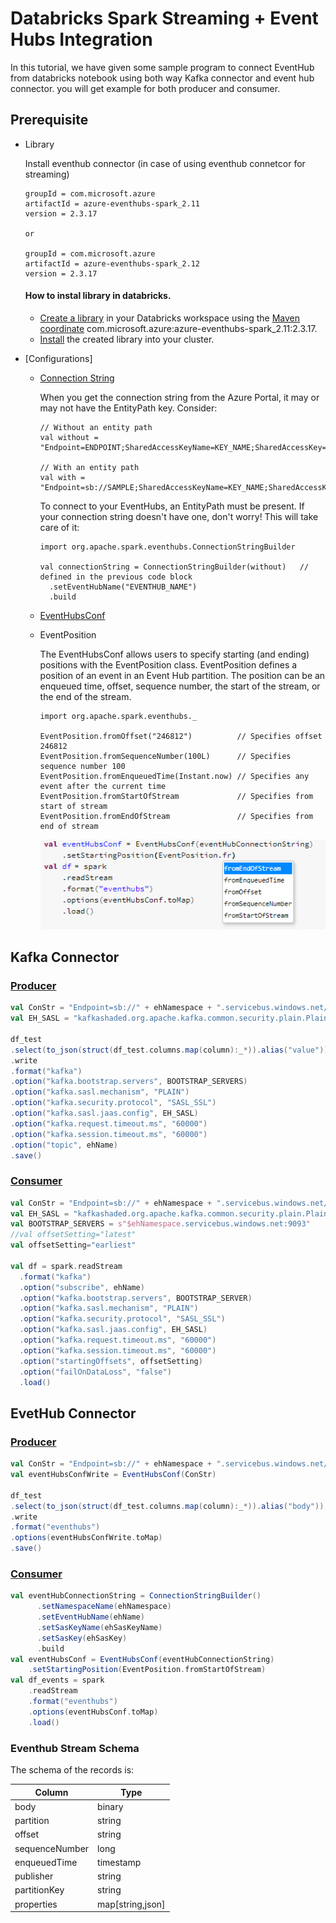 # Databricks Spark Streaming + Event Hubs Integration
In this tutorial, we have given some sample program to connect EventHub from databricks notebook using both way Kafka connector and event hub connector. you will get example for both producer and consumer.


## Prerequisite
* Library

  Install eventhub connector (in case of using eventhub connetcor for streaming)
  ```
  groupId = com.microsoft.azure
  artifactId = azure-eventhubs-spark_2.11
  version = 2.3.17
  
  or
  
  groupId = com.microsoft.azure
  artifactId = azure-eventhubs-spark_2.12
  version = 2.3.17
  ```
  #### How to instal library in databricks.
  * [Create a library](https://docs.databricks.com/libraries/workspace-libraries.html#maven-libraries) in your Databricks workspace using the [Maven coordinate](https://mvnrepository.com/artifact/com.microsoft.azure/azure-eventhubs-spark) com.microsoft.azure:azure-eventhubs-spark_2.11:2.3.17.
  * [Install](https://docs.databricks.com/libraries/cluster-libraries.html#install-libraries) the created library into your cluster.
  
* [Configurations]
  * [Connection String](https://github.com/Azure/azure-event-hubs-spark/blob/master/docs/spark-streaming-eventhubs-integration.md#connection-string)
    
    When you get the connection string from the Azure Portal, it may or may not have the EntityPath key. Consider:

    ``` 
    // Without an entity path
    val without = "Endpoint=ENDPOINT;SharedAccessKeyName=KEY_NAME;SharedAccessKey=KEY"

    // With an entity path 
    val with = "Endpoint=sb://SAMPLE;SharedAccessKeyName=KEY_NAME;SharedAccessKey=KEY;EntityPath=EVENTHUB_NAME" 
    ```
    To connect to your EventHubs, an EntityPath must be present. If your connection string doesn't have one, don't worry! This will take care of it:

    ``` 
    import org.apache.spark.eventhubs.ConnectionStringBuilder

    val connectionString = ConnectionStringBuilder(without)   // defined in the previous code block
      .setEventHubName("EVENTHUB_NAME")
      .build 
      ```
  * [EventHubsConf](https://github.com/Azure/azure-event-hubs-spark/blob/master/docs/spark-streaming-eventhubs-integration.md#eventhubsconf)
  * EventPosition
    
    The EventHubsConf allows users to specify starting (and ending) positions with the EventPosition class. EventPosition defines a position of an event in an Event Hub partition. The position can be an enqueued time, offset, sequence number, the start of the stream, or the end of the stream.
    ```
    import org.apache.spark.eventhubs._

    EventPosition.fromOffset("246812")          // Specifies offset 246812
    EventPosition.fromSequenceNumber(100L)      // Specifies sequence number 100
    EventPosition.fromEnqueuedTime(Instant.now) // Specifies any event after the current time 
    EventPosition.fromStartOfStream             // Specifies from start of stream
    EventPosition.fromEndOfStream               // Specifies from end of stream
    ```
    ![EventPosition](images/EventPosition.png "EventPosition")
  
## Kafka Connector 
### [Producer](eventhub-producer-kafka-connector.scala)

```scala
val ConStr = "Endpoint=sb://" + ehNamespace + ".servicebus.windows.net/"+ehName+";SharedAccessKeyName=" + ehSasKeyName + ";SharedAccessKey=" + ehSasKey+";EntityPath="+ehName
val EH_SASL = "kafkashaded.org.apache.kafka.common.security.plain.PlainLoginModule required username=\"$ConnectionString\" password=\"" + ConStr + "\";"

df_test
.select(to_json(struct(df_test.columns.map(column):_*)).alias("value"))
.write
.format("kafka")
.option("kafka.bootstrap.servers", BOOTSTRAP_SERVERS)
.option("kafka.sasl.mechanism", "PLAIN")
.option("kafka.security.protocol", "SASL_SSL")
.option("kafka.sasl.jaas.config", EH_SASL)
.option("kafka.request.timeout.ms", "60000")
.option("kafka.session.timeout.ms", "60000")
.option("topic", ehName)
.save()
```
### [Consumer](eventhub-consumer-kafka-connector.scala)

```scala
val ConStr = "Endpoint=sb://" + ehNamespace + ".servicebus.windows.net/;SharedAccessKeyName=" + ehSasKeyName + ";SharedAccessKey=" + ehSasKey
val EH_SASL = "kafkashaded.org.apache.kafka.common.security.plain.PlainLoginModule required username=\"$ConnectionString\" password=\"" + ConStr + "\";"
val BOOTSTRAP_SERVERS = s"$ehNamespace.servicebus.windows.net:9093"
//val offsetSetting="latest"
val offsetSetting="earliest"

val df = spark.readStream
  .format("kafka")
  .option("subscribe", ehName)
  .option("kafka.bootstrap.servers", BOOTSTRAP_SERVER)
  .option("kafka.sasl.mechanism", "PLAIN")
  .option("kafka.security.protocol", "SASL_SSL")
  .option("kafka.sasl.jaas.config", EH_SASL)
  .option("kafka.request.timeout.ms", "60000")
  .option("kafka.session.timeout.ms", "60000")
  .option("startingOffsets", offsetSetting)
  .option("failOnDataLoss", "false")
  .load()
```
## EvetHub Connector
### [Producer](eventhub-producer-eventhub-connector.scala)

```scala
val ConStr = "Endpoint=sb://" + ehNamespace + ".servicebus.windows.net/;SharedAccessKeyName=" + ehSasKeyName + ";SharedAccessKey=" + ehSasKey+";EntityPath="+ehName
val eventHubsConfWrite = EventHubsConf(ConStr)

df_test
.select(to_json(struct(df_test.columns.map(column):_*)).alias("body"))
.write
.format("eventhubs")
.options(eventHubsConfWrite.toMap)
.save()
```
### [Consumer](eventhub-consumer-eventhub-connector.scala)

```scala
val eventHubConnectionString = ConnectionStringBuilder()
      .setNamespaceName(ehNamespace)
      .setEventHubName(ehName)
      .setSasKeyName(ehSasKeyName)
      .setSasKey(ehSasKey)
      .build  
val eventHubsConf = EventHubsConf(eventHubConnectionString)
    .setStartingPosition(EventPosition.fromStartOfStream) 
val df_events = spark
    .readStream
    .format("eventhubs")
    .options(eventHubsConf.toMap)
    .load() 
```

### Eventhub Stream Schema

The schema of the records is:

Column | Type
------ | -----
body | binary
partition | string
offset | string
sequenceNumber | long
enqueuedTime | timestamp
publisher | string
partitionKey | string
properties | map[string,json]
